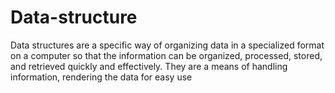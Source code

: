 # Data-structure
Data structures are a specific way of organizing data in a specialized format on a computer so that the information can be organized, processed, stored, and retrieved quickly and effectively. They are a means of handling information, rendering the data for easy use
